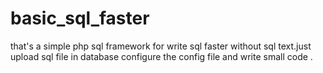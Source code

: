 # basic_sql_faster
that's a simple php sql framework for write sql faster without sql text.just upload sql file in   database configure the config file and write small code .
